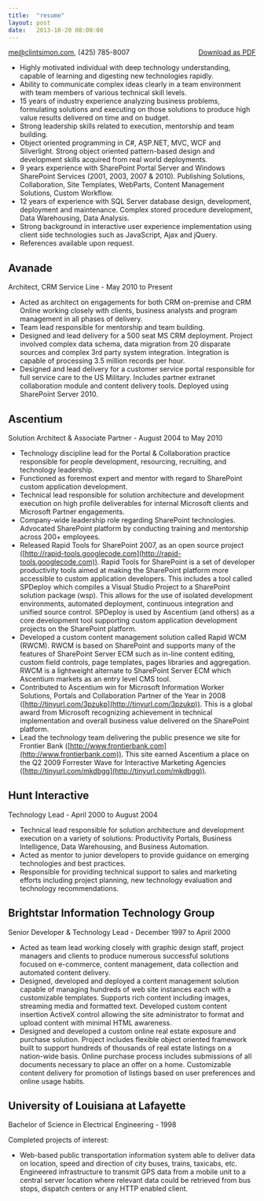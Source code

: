 ```yaml
---
title:  "resume"
layout: post
date:   2013-10-20 08:00:00
---
```


<div style="float: right"><a href="http://pdfmyurl.com?url=www.techhike.net/resume.html&amp;--filename=Clint%20Simon%20Resume.pdf">Download as PDF</a></div>

[me@clintsimon.com](mailto:me@clintsimon.com), (425) 785-8007

* Highly motivated individual with deep technology understanding, capable of learning and digesting new technologies rapidly.
* Ability to communicate complex ideas clearly in a team environment with team members of various technical skill levels.
* 15 years of industry experience analyzing business problems, formulating solutions and executing on those solutions to produce high value results delivered on time and on budget.
* Strong leadership skills related to execution, mentorship and team building.
* Object oriented programming in C#, ASP.NET, MVC, WCF and Silverlight. Strong object oriented pattern-based design and development skills acquired from real world deployments.
* 9 years experience with SharePoint Portal Server and Windows SharePoint Services (2001, 2003, 2007 & 2010). Publishing Solutions, Collaboration, Site Templates, WebParts, Content Management Solutions, Custom Workflow.
* 12 years of experience with SQL Server database design, development, deployment and maintenance. Complex stored procedure development, Data Warehousing, Data Analysis.
* Strong background in interactive user experience implementation using client side technologies such as JavaScript, Ajax and jQuery.
* References available upon request.

## Avanade
Architect, CRM Service Line - May 2010 to Present

* Acted as architect on engagements for both CRM on-premise and CRM Online working closely with clients, business analysts and program management in all phases of delivery.
* Team lead responsible for mentorship and team building.
* Designed and lead delivery for a 500 seat MS CRM deployment. Project involved complex data schema, data migration from 20 disparate sources and complex 3rd party system integration. Integration is capable of processing 3.5 million records per hour.
* Designed and lead delivery for a customer service portal responsible for full service care to the US Military. Includes partner extranet collaboration module and content delivery tools. Deployed using SharePoint Server 2010.


## Ascentium
Solution Architect & Associate Partner - August 2004 to May 2010

* Technology discipline lead for the Portal & Collaboration practice responsible for people development, resourcing, recruiting, and technology leadership.
* Functioned as foremost expert and mentor with regard to SharePoint custom application development.
* Technical lead responsible for solution architecture and development execution on high profile deliverables for internal Microsoft clients and Microsoft Partner engagements.
* Company-wide leadership role regarding SharePoint technologies. Advocated SharePoint platform by conducting training and mentorship across 200+ employees.
* Released Rapid Tools for SharePoint 2007, as an open source project ([http://rapid-tools.googlecode.com](http://rapid-tools.googlecode.com)). Rapid Tools for SharePoint is a set of developer productivity tools aimed at making the SharePoint platform more accessible to custom application developers. This includes a tool called SPDeploy which compiles a Visual Studio Project to a SharePoint solution package (wsp). This allows for the use of isolated development environments, automated deployment, continuous integration and unified source control. SPDeploy is used by Ascentium (and others) as a core development tool supporting custom application development projects on the SharePoint platform.
* Developed a custom content management solution called Rapid WCM (RWCM).  RWCM is based on SharePoint and supports many of the features of SharePoint Server ECM such as in-line content editing, custom field controls, page templates, pages libraries and aggregation. RWCM is a lightweight alternate to SharePoint Server ECM which Ascentium markets as an entry level CMS tool.
* Contributed to Ascentium win for Microsoft Information Worker Solutions, Portals and Collaboration Partner of the Year in 2008 ([http://tinyurl.com/3pzukp](http://tinyurl.com/3pzukp)). This is a global award from Microsoft recognizing achievement in technical implementation and overall business value delivered on the SharePoint platform.
* Lead the technology team delivering the public presence we site for Frontier Bank ([http://www.frontierbank.com](http://www.frontierbank.com)). This site earned Ascentium a place on the Q2 2009 Forrester Wave for Interactive Marketing Agencies ([http://tinyurl.com/mkdbgg](http://tinyurl.com/mkdbgg)).


## Hunt Interactive
Technology Lead - April 2000 to August 2004

* Technical lead responsible for solution architecture and development execution on a variety of solutions: Productivity Portals, Business Intelligence, Data Warehousing, and Business Automation.
* Acted as mentor to junior developers to provide guidance on emerging technologies and best practices.
* Responsible for providing technical support to sales and marketing efforts including project planning, new technology evaluation and technology recommendations.

## Brightstar Information Technology Group
Senior Developer & Technology Lead - December 1997 to April 2000

* Acted as team lead working closely with graphic design staff, project managers and clients to produce numerous successful solutions focused on e-commerce, content management, data collection and automated content delivery.
* Designed, developed and deployed a content management solution capable of managing hundreds of web site instances each with a customizable templates. Supports rich content including images, streaming media and formatted text. Developed custom content insertion ActiveX control allowing the site administrator to format and upload content with minimal HTML awareness.
* Designed and developed a custom online real estate exposure and purchase solution. Project includes flexible object oriented framework built to support hundreds of thousands of real estate listings on a nation-wide basis. Online purchase process includes submissions of all documents necessary to place an offer on a home. Customizable content delivery for promotion of listings based on user preferences and online usage habits. 


## University of Louisiana at Lafayette
Bachelor of Science in Electrical Engineering - 1998

Completed projects of interest:

* Web-based public transportation information system able to deliver data on location, speed and direction of city buses, trains, taxicabs, etc. Engineered infrastructure to transmit GPS data from a mobile unit to a central server location where relevant data could be retrieved from bus stops, dispatch centers or any HTTP enabled client.
